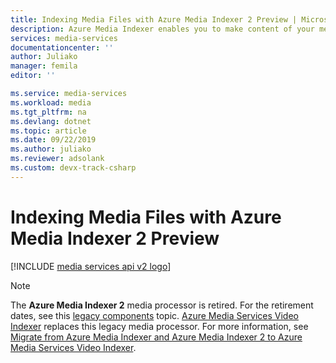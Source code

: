 ```yaml
---
title: Indexing Media Files with Azure Media Indexer 2 Preview | Microsoft Docs
description: Azure Media Indexer enables you to make content of your media files searchable and to generate a full-text transcript for closed captioning and keywords. This topic shows how to use Media Indexer 2 Preview.
services: media-services
documentationcenter: ''
author: Juliako
manager: femila
editor: ''

ms.service: media-services
ms.workload: media
ms.tgt_pltfrm: na
ms.devlang: dotnet
ms.topic: article
ms.date: 09/22/2019
ms.author: juliako
ms.reviewer: adsolank
ms.custom: devx-track-csharp
---
```

# Indexing Media Files with Azure Media Indexer 2 Preview

[!INCLUDE [media services api v2 logo](./includes/v2-hr.md)]

> [!NOTE]
> The **Azure Media Indexer 2** media processor is retired. For the retirement dates, see this [legacy components](legacy-components.md) topic. [Azure Media Services Video Indexer](../video-indexer/index.yml) replaces this legacy media processor. For more information, see [Migrate from Azure Media Indexer and Azure Media Indexer 2 to Azure Media Services Video Indexer](migrate-indexer-v1-v2.md).

